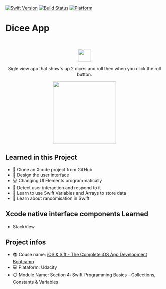 [![Swift Version][swift-image]][swift-url]
[![Build Status][travis-image]][travis-url]
[![Platform](https://img.shields.io/cocoapods/p/LFAlertController.svg?style=flat)](http://cocoapods.org/pods/LFAlertController)

# Dicee App
<br />
<p align="center">
  <a>
    <img src= "https://user-images.githubusercontent.com/56771209/115959422-8b34f580-a4e2-11eb-8d13-6d310eb3c5d7.png" width="40" height="40">
  </a>
  <p align="center">
   Sigle view app that show`s up 2 dices and roll then when you click the roll button.
  </p>
</p>

<p align="center">
    <img align="center" src= "https://user-images.githubusercontent.com/56771209/115915953-760c8800-a44a-11eb-8525-7ba9348a03fe.gif" width="200">
</p>

## Learned in this Project

- 👯 Clone an Xcode project from GitHub
- 🎨 Design the user interface
- 💻 Changing UI Elements programmatically
- 👋 Detect user interaction and respond to it
- 💼 Learn to use Swift Variables and Arrays to store data
- 🎲 Learn about randomisation in Swift

## Xcode native interface components Learned

- StackView

## Project infos

- 📚 Couse name: [iOS & Sift - The Complete iOS App Development Bootcamp][udacity-url]
- 💻 Plataform: Udacity
- 📋 Module Name: Section 4: Swift Programming Basics - Collections, Constants & Variables


[swift-url]: https://swift.org/
[travis-url]: https://travis-ci.org/dbader/node-datadog-metrics
[travis-image]: https://img.shields.io/travis/dbader/node-datadog-metrics/master.svg?style=flat-square
[swift-image]:https://img.shields.io/badge/swift-4.0-orange.svg
[udacity-url]:https://www.udemy.com/course/ios-13-app-development-bootcamp/?utm_source=adwords&utm_medium=udemyads&utm_campaign=LongTail_la.EN_cc.BR&utm_content=deal4584&utm_term=_._ag_112130202440_._ad_467215026440_._kw__._de_c_._dm__._pl__._ti_dsa-1007766171312_._li_1001724_._pd__._&matchtype=b&gclid=CjwKCAjwg4-EBhBwEiwAzYAlsqNp6Z5ul9T8E5CAX8ZoHxxDpRK5bMnK6bvoXGkbS09p1kNPsczZzxoCeQgQAvD_BwE
